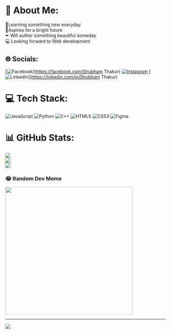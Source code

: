 # 💫 About Me:
🔭Learning something new everyday<br>🔮Aspires for a bright future<br>✒ Will author something beautiful someday<br>💻 Looking forward to Web development


## 🌐 Socials:
[![Facebook](https://img.shields.io/badge/Facebook-%231877F2.svg?logo=Facebook&logoColor=white)](https://facebook.com/Shubham Thakur) [![Instagram](https://img.shields.io/badge/Instagram-%23E4405F.svg?logo=Instagram&logoColor=white)](https://instagram.com/shubhh.thakur_) [![LinkedIn](https://img.shields.io/badge/LinkedIn-%230077B5.svg?logo=linkedin&logoColor=white)](https://linkedin.com/in/Shubham Thakur) 

# 💻 Tech Stack:
![JavaScript](https://img.shields.io/badge/javascript-%23323330.svg?style=for-the-badge&logo=javascript&logoColor=%23F7DF1E) ![Python](https://img.shields.io/badge/python-3670A0?style=for-the-badge&logo=python&logoColor=ffdd54) ![C++](https://img.shields.io/badge/c++-%2300599C.svg?style=for-the-badge&logo=c%2B%2B&logoColor=white) ![HTML5](https://img.shields.io/badge/html5-%23E34F26.svg?style=for-the-badge&logo=html5&logoColor=white) ![CSS3](https://img.shields.io/badge/css3-%231572B6.svg?style=for-the-badge&logo=css3&logoColor=white) 	![Figma](https://img.shields.io/badge/figma-%23F24E1E.svg?style=for-the-badge&logo=figma&logoColor=white)
# 📊 GitHub Stats:
![](https://github-readme-stats.vercel.app/api?username=ShubhamThakur025&theme=dark&hide_border=false&include_all_commits=true&count_private=false)<br/>
![](https://github-readme-streak-stats.herokuapp.com/?user=ShubhamThakur025&theme=dark&hide_border=false)<br/>
![](https://github-readme-stats.vercel.app/api/top-langs/?username=ShubhamThakur025&theme=dark&hide_border=false&include_all_commits=true&count_private=false&layout=compact)

### 😂 Random Dev Meme
<img src='https://randommeme-five.vercel.app/' style="height: 400px;"/>

---
[![](https://visitcount.itsvg.in/api?id=ShubhamThakur025&icon=1&color=11)](https://visitcount.itsvg.in)

<!-- Proudly created with GPRM ( https://gprm.itsvg.in ) -->
